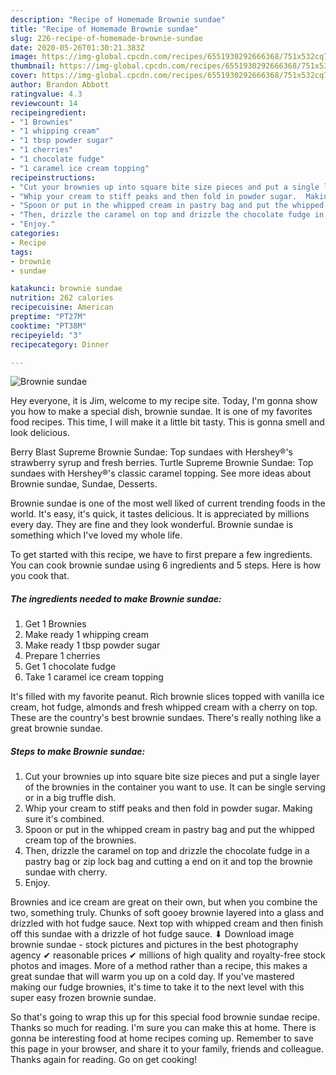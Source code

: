```yaml
---
description: "Recipe of Homemade Brownie sundae"
title: "Recipe of Homemade Brownie sundae"
slug: 226-recipe-of-homemade-brownie-sundae
date: 2020-05-26T01:30:21.383Z
image: https://img-global.cpcdn.com/recipes/6551930292666368/751x532cq70/brownie-sundae-recipe-main-photo.jpg
thumbnail: https://img-global.cpcdn.com/recipes/6551930292666368/751x532cq70/brownie-sundae-recipe-main-photo.jpg
cover: https://img-global.cpcdn.com/recipes/6551930292666368/751x532cq70/brownie-sundae-recipe-main-photo.jpg
author: Brandon Abbott
ratingvalue: 4.3
reviewcount: 14
recipeingredient:
- "1 Brownies"
- "1 whipping cream"
- "1 tbsp powder sugar"
- "1 cherries"
- "1 chocolate fudge"
- "1 caramel ice cream topping"
recipeinstructions:
- "Cut your brownies up into square bite size pieces and put a single layer of the brownies in the container you want to use. It can be single serving or in a big truffle dish."
- "Whip your cream to stiff peaks and then fold in powder sugar.  Making sure it&#39;s combined."
- "Spoon or put in the whipped cream in pastry bag and put the whipped cream top of the brownies."
- "Then, drizzle the caramel on top and drizzle the chocolate fudge in a pastry bag or zip lock bag and cutting a end on it and top the brownie sundae with  cherry."
- "Enjoy."
categories:
- Recipe
tags:
- brownie
- sundae

katakunci: brownie sundae 
nutrition: 262 calories
recipecuisine: American
preptime: "PT27M"
cooktime: "PT38M"
recipeyield: "3"
recipecategory: Dinner

---
```



![Brownie sundae](https://img-global.cpcdn.com/recipes/6551930292666368/751x532cq70/brownie-sundae-recipe-main-photo.jpg)

Hey everyone, it is Jim, welcome to my recipe site. Today, I'm gonna show you how to make a special dish, brownie sundae. It is one of my favorites food recipes. This time, I will make it a little bit tasty. This is gonna smell and look delicious.

Berry Blast Supreme Brownie Sundae: Top sundaes with Hershey®&#39;s strawberry syrup and fresh berries. Turtle Supreme Brownie Sundae: Top sundaes with Hershey®&#39;s classic caramel topping. See more ideas about Brownie sundae, Sundae, Desserts.

Brownie sundae is one of the most well liked of current trending foods in the world. It's easy, it's quick, it tastes delicious. It is appreciated by millions every day. They are fine and they look wonderful. Brownie sundae is something which I've loved my whole life.


To get started with this recipe, we have to first prepare a few ingredients. You can cook brownie sundae using 6 ingredients and 5 steps. Here is how you cook that.

<!--inarticleads1-->

##### The ingredients needed to make Brownie sundae:

1. Get 1 Brownies
1. Make ready 1 whipping cream
1. Make ready 1 tbsp powder sugar
1. Prepare 1 cherries
1. Get 1 chocolate fudge
1. Take 1 caramel ice cream topping


It&#39;s filled with my favorite peanut. Rich brownie slices topped with vanilla ice cream, hot fudge, almonds and fresh whipped cream with a cherry on top. These are the country&#39;s best brownie sundaes. There&#39;s really nothing like a great brownie sundae. 

<!--inarticleads2-->

##### Steps to make Brownie sundae:

1. Cut your brownies up into square bite size pieces and put a single layer of the brownies in the container you want to use. It can be single serving or in a big truffle dish.
1. Whip your cream to stiff peaks and then fold in powder sugar.  Making sure it&#39;s combined.
1. Spoon or put in the whipped cream in pastry bag and put the whipped cream top of the brownies.
1. Then, drizzle the caramel on top and drizzle the chocolate fudge in a pastry bag or zip lock bag and cutting a end on it and top the brownie sundae with  cherry.
1. Enjoy.


Brownies and ice cream are great on their own, but when you combine the two, something truly. Chunks of soft gooey brownie layered into a glass and drizzled with hot fudge sauce. Next top with whipped cream and then finish off this sundae with a drizzle of hot fudge sauce. ⬇ Download image brownie sundae - stock pictures and pictures in the best photography agency ✔ reasonable prices ✔ millions of high quality and royalty-free stock photos and images. More of a method rather than a recipe, this makes a great sundae that will warm you up on a cold day. If you&#39;ve mastered making our fudge brownies, it&#39;s time to take it to the next level with this super easy frozen brownie sundae. 

So that's going to wrap this up for this special food brownie sundae recipe. Thanks so much for reading. I'm sure you can make this at home. There is gonna be interesting food at home recipes coming up. Remember to save this page in your browser, and share it to your family, friends and colleague. Thanks again for reading. Go on get cooking!
